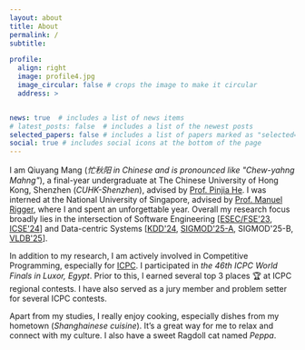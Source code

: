 ```yaml
---
layout: about
title: About
permalink: /
subtitle: 

profile:
  align: right
  image: profile4.jpg
  image_circular: false # crops the image to make it circular
  address: >


news: true  # includes a list of news items
# latest_posts: false  # includes a list of the newest posts
selected_papers: false # includes a list of papers marked as "selected={true}"
social: true # includes social icons at the bottom of the page
---
```


I am Qiuyang Mang (*忙秋阳 in Chinese and is pronounced like "Chew-yahng Mahng"*), a final-year undergraduate at The Chinese University of Hong Kong, Shenzhen (*CUHK-Shenzhen*), advised by [Prof. Pinjia He](https://pinjiahe.github.io/). I was interned at the National University of Singapore, advised by [Prof. Manuel Rigger](https://www.manuelrigger.at/), where I and spent an unforgettable year. Overall my research focus broadly lies in the intersection of Software Engineering [[ESEC/FSE'23](https://arxiv.org/pdf/2308.07937), [ICSE'24](https://joyemang33.github.io/assets/pdf/GRev.pdf)] and Data-centric Systems [[KDD'24](https://arxiv.org/pdf/2402.05006), [SIGMOD'25-A](https://dl.acm.org/doi/pdf/10.1145/3698810), SIGMOD'25-B, [VLDB'25](https://arxiv.org/pdf/2406.00344)]. 

In addition to my research, I am actively involved in Competitive Programming, especially for [ICPC](https://icpc.global/). I participated in *the 46th ICPC World Finals in Luxor, Egypt*. Prior to this, I earned several top 3 places 🏆 at ICPC regional contests. I have also served as a jury member and problem setter for several ICPC contests. 

Apart from my studies, I really enjoy cooking, especially dishes from my hometown (*Shanghainese cuisine*). It’s a great way for me to relax and connect with my culture. I also have a sweet Ragdoll cat named *Peppa*.



